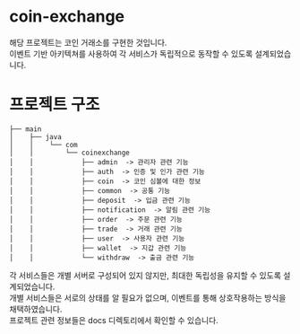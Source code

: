 # coin-exchange
해당 프로젝트는 코인 거래소를 구현한 것입니다. <br>
이벤트 기반 아키텍쳐를 사용하여 각 서비스가 독립적으로 동작할 수 있도록 설계되었습니다. <br>

# 프로젝트 구조
```
├── main
│    ├── java
│    │    └── com
│    │        └── coinexchange
│    │            ├── admin  -> 관리자 관련 기능
│    │            ├── auth  -> 인증 및 인가 관련 기능
│    │            ├── coin  -> 코인 심볼에 대한 정보
│    │            ├── common  -> 공통 기능
│    │            ├── deposit  -> 입금 관련 기능
│    │            ├── notification  -> 알림 관련 기능
│    │            ├── order  -> 주문 관련 기능
│    │            ├── trade  -> 거래 관련 기능
│    │            ├── user  -> 사용자 관련 기능
│    │            ├── wallet  -> 지갑 관련 기능
│    │            └── withdraw  -> 출금 관련 기능

```
각 서비스들은 개별 서버로 구성되어 있지 않지만, 최대한 독립성을 유지할 수 있도록 설계되었습니다. <br>
개별 서비스들은 서로의 상태를 알 필요가 없으며, 이벤트를 통해 상호작용하는 방식을 채택하였습니다. <br>
프로젝트 관련 정보들은 docs 디렉토리에서 확인할 수 있습니다. <br>
